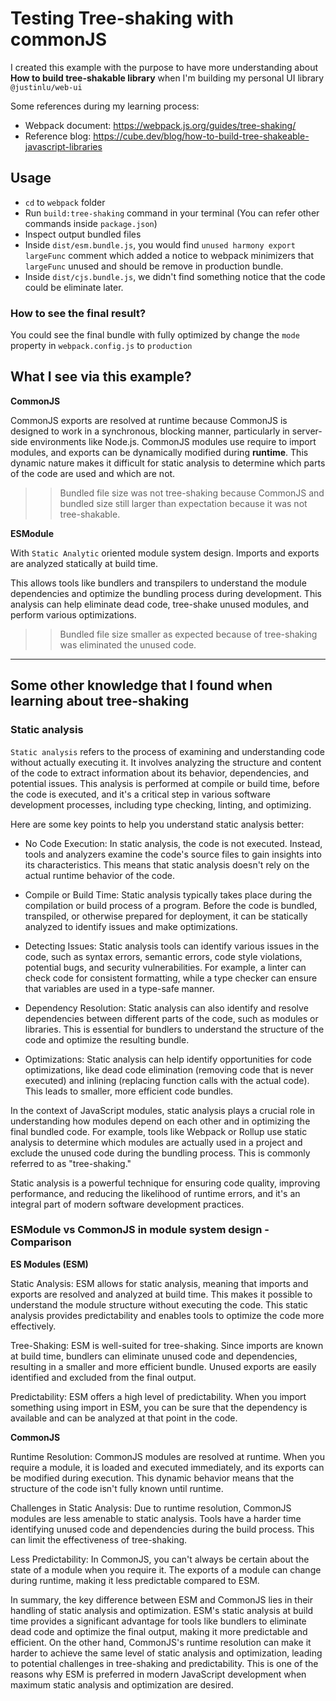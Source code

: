 # Testing Tree-shaking with commonJS

I created this example with the purpose to have more understanding about **How to build tree-shakable library** when I'm building my personal UI library `@justinlu/web-ui`

Some references during my learning process:

- Webpack document: https://webpack.js.org/guides/tree-shaking/
- Reference blog: https://cube.dev/blog/how-to-build-tree-shakeable-javascript-libraries

## Usage

- `cd` to `webpack` folder
- Run `build:tree-shaking` command in your terminal (You can refer other commands inside `package.json`)
- Inspect output bundled files
- Inside `dist/esm.bundle.js`, you would find `unused harmony export largeFunc` comment which added a notice to webpack minimizers that `largeFunc` unused and should be remove in production bundle.
- Inside `dist/cjs.bundle.js`, we didn't find something notice that the code could be eliminate later.

### How to see the final result?

You could see the final bundle with fully optimized by change the `mode` property in `webpack.config.js` to `production`

## What I see via this example?

**CommonJS**

CommonJS exports are resolved at runtime because CommonJS is designed to work in a synchronous, blocking manner, particularly in server-side environments like Node.js. CommonJS modules use require to import modules, and exports can be dynamically modified during **runtime**. This dynamic nature makes it difficult for static analysis to determine which parts of the code are used and which are not.

>> Bundled file size was not tree-shaking because CommonJS and bundled size still larger than expectation because it was not tree-shakable.

**ESModule**

With `Static Analytic` oriented module system design. Imports and exports are analyzed statically at build time.

This allows tools like bundlers and transpilers to understand the module dependencies and optimize the bundling process during development.
This analysis can help eliminate dead code, tree-shake unused modules, and perform various optimizations.

>> Bundled file size smaller as expected because of tree-shaking was eliminated the unused code.

---
## Some other knowledge that I found when learning about tree-shaking

### Static analysis

`Static analysis` refers to the process of examining and understanding code without actually executing it. It involves analyzing the structure and content of the code to extract information about its behavior, dependencies, and potential issues. This analysis is performed at compile or build time, before the code is executed, and it's a critical step in various software development processes, including type checking, linting, and optimizing.

Here are some key points to help you understand static analysis better:

- No Code Execution: In static analysis, the code is not executed. Instead, tools and analyzers examine the code's source files to gain insights into its characteristics. This means that static analysis doesn't rely on the actual runtime behavior of the code.

- Compile or Build Time: Static analysis typically takes place during the compilation or build process of a program. Before the code is bundled, transpiled, or otherwise prepared for deployment, it can be statically analyzed to identify issues and make optimizations.

- Detecting Issues: Static analysis tools can identify various issues in the code, such as syntax errors, semantic errors, code style violations, potential bugs, and security vulnerabilities. For example, a linter can check code for consistent formatting, while a type checker can ensure that variables are used in a type-safe manner.

- Dependency Resolution: Static analysis can also identify and resolve dependencies between different parts of the code, such as modules or libraries. This is essential for bundlers to understand the structure of the code and optimize the resulting bundle.

- Optimizations: Static analysis can help identify opportunities for code optimizations, like dead code elimination (removing code that is never executed) and inlining (replacing function calls with the actual code). This leads to smaller, more efficient code bundles.

In the context of JavaScript modules, static analysis plays a crucial role in understanding how modules depend on each other and in optimizing the final bundled code. For example, tools like Webpack or Rollup use static analysis to determine which modules are actually used in a project and exclude the unused code during the bundling process. This is commonly referred to as "tree-shaking."

Static analysis is a powerful technique for ensuring code quality, improving performance, and reducing the likelihood of runtime errors, and it's an integral part of modern software development practices.

### ESModule vs CommonJS in module system design - Comparison

**ES Modules (ESM)**

Static Analysis: ESM allows for static analysis, meaning that imports and exports are resolved and analyzed at build time. This makes it possible to understand the module structure without executing the code. This static analysis provides predictability and enables tools to optimize the code more effectively.

Tree-Shaking: ESM is well-suited for tree-shaking. Since imports are known at build time, bundlers can eliminate unused code and dependencies, resulting in a smaller and more efficient bundle. Unused exports are easily identified and excluded from the final output.

Predictability: ESM offers a high level of predictability. When you import something using import in ESM, you can be sure that the dependency is available and can be analyzed at that point in the code.

**CommonJS**

Runtime Resolution: CommonJS modules are resolved at runtime. When you require a module, it is loaded and executed immediately, and its exports can be modified during execution. This dynamic behavior means that the structure of the code isn't fully known until runtime.

Challenges in Static Analysis: Due to runtime resolution, CommonJS modules are less amenable to static analysis. Tools have a harder time identifying unused code and dependencies during the build process. This can limit the effectiveness of tree-shaking.

Less Predictability: In CommonJS, you can't always be certain about the state of a module when you require it. The exports of a module can change during runtime, making it less predictable compared to ESM.

In summary, the key difference between ESM and CommonJS lies in their handling of static analysis and optimization. ESM's static analysis at build time provides a significant advantage for tools like bundlers to eliminate dead code and optimize the final output, making it more predictable and efficient. On the other hand, CommonJS's runtime resolution can make it harder to achieve the same level of static analysis and optimization, leading to potential challenges in tree-shaking and predictability. This is one of the reasons why ESM is preferred in modern JavaScript development when maximum static analysis and optimization are desired.
